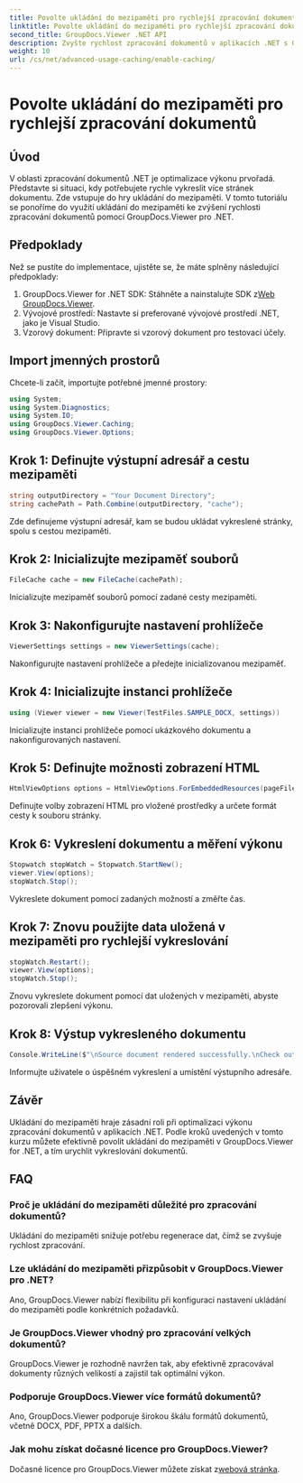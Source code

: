 ```yaml
---
title: Povolte ukládání do mezipaměti pro rychlejší zpracování dokumentů
linktitle: Povolte ukládání do mezipaměti pro rychlejší zpracování dokumentů
second_title: GroupDocs.Viewer .NET API
description: Zvyšte rychlost zpracování dokumentů v aplikacích .NET s GroupDocs.Viewer využitím mezipaměti. Optimalizujte výkon bez námahy.
weight: 10
url: /cs/net/advanced-usage-caching/enable-caching/
---
```


# Povolte ukládání do mezipaměti pro rychlejší zpracování dokumentů

## Úvod
V oblasti zpracování dokumentů .NET je optimalizace výkonu prvořadá. Představte si situaci, kdy potřebujete rychle vykreslit více stránek dokumentu. Zde vstupuje do hry ukládání do mezipaměti. V tomto tutoriálu se ponoříme do využití ukládání do mezipaměti ke zvýšení rychlosti zpracování dokumentů pomocí GroupDocs.Viewer pro .NET.
## Předpoklady
Než se pustíte do implementace, ujistěte se, že máte splněny následující předpoklady:
1.  GroupDocs.Viewer for .NET SDK: Stáhněte a nainstalujte SDK z[Web GroupDocs.Viewer](https://releases.groupdocs.com/viewer/net/).
2. Vývojové prostředí: Nastavte si preferované vývojové prostředí .NET, jako je Visual Studio.
3. Vzorový dokument: Připravte si vzorový dokument pro testovací účely.

## Import jmenných prostorů
Chcete-li začít, importujte potřebné jmenné prostory:
```csharp
using System;
using System.Diagnostics;
using System.IO;
using GroupDocs.Viewer.Caching;
using GroupDocs.Viewer.Options;
```

## Krok 1: Definujte výstupní adresář a cestu mezipaměti
```csharp
string outputDirectory = "Your Document Directory";
string cachePath = Path.Combine(outputDirectory, "cache");
```
Zde definujeme výstupní adresář, kam se budou ukládat vykreslené stránky, spolu s cestou mezipaměti.
## Krok 2: Inicializujte mezipaměť souborů
```csharp
FileCache cache = new FileCache(cachePath);
```
Inicializujte mezipaměť souborů pomocí zadané cesty mezipaměti.
## Krok 3: Nakonfigurujte nastavení prohlížeče
```csharp
ViewerSettings settings = new ViewerSettings(cache);
```
Nakonfigurujte nastavení prohlížeče a předejte inicializovanou mezipaměť.
## Krok 4: Inicializujte instanci prohlížeče
```csharp
using (Viewer viewer = new Viewer(TestFiles.SAMPLE_DOCX, settings))
```
Inicializujte instanci prohlížeče pomocí ukázkového dokumentu a nakonfigurovaných nastavení.
## Krok 5: Definujte možnosti zobrazení HTML
```csharp
HtmlViewOptions options = HtmlViewOptions.ForEmbeddedResources(pageFilePathFormat);
```
Definujte volby zobrazení HTML pro vložené prostředky a určete formát cesty k souboru stránky.
## Krok 6: Vykreslení dokumentu a měření výkonu
```csharp
Stopwatch stopWatch = Stopwatch.StartNew();
viewer.View(options);
stopWatch.Stop();
```
Vykreslete dokument pomocí zadaných možností a změřte čas.
## Krok 7: Znovu použijte data uložená v mezipaměti pro rychlejší vykreslování
```csharp
stopWatch.Restart();
viewer.View(options);
stopWatch.Stop();
```
Znovu vykreslete dokument pomocí dat uložených v mezipaměti, abyste pozorovali zlepšení výkonu.
## Krok 8: Výstup vykresleného dokumentu
```csharp
Console.WriteLine($"\nSource document rendered successfully.\nCheck output in {outputDirectory}.");
```
Informujte uživatele o úspěšném vykreslení a umístění výstupního adresáře.

## Závěr
Ukládání do mezipaměti hraje zásadní roli při optimalizaci výkonu zpracování dokumentů v aplikacích .NET. Podle kroků uvedených v tomto kurzu můžete efektivně povolit ukládání do mezipaměti v GroupDocs.Viewer for .NET, a tím urychlit vykreslování dokumentů.
## FAQ
### Proč je ukládání do mezipaměti důležité pro zpracování dokumentů?
Ukládání do mezipaměti snižuje potřebu regenerace dat, čímž se zvyšuje rychlost zpracování.
### Lze ukládání do mezipaměti přizpůsobit v GroupDocs.Viewer pro .NET?
Ano, GroupDocs.Viewer nabízí flexibilitu při konfiguraci nastavení ukládání do mezipaměti podle konkrétních požadavků.
### Je GroupDocs.Viewer vhodný pro zpracování velkých dokumentů?
GroupDocs.Viewer je rozhodně navržen tak, aby efektivně zpracovával dokumenty různých velikostí a zajistil tak optimální výkon.
### Podporuje GroupDocs.Viewer více formátů dokumentů?
Ano, GroupDocs.Viewer podporuje širokou škálu formátů dokumentů, včetně DOCX, PDF, PPTX a dalších.
### Jak mohu získat dočasné licence pro GroupDocs.Viewer?
 Dočasné licence pro GroupDocs.Viewer můžete získat z[webová stránka](https://purchase.groupdocs.com/temporary-license/).
